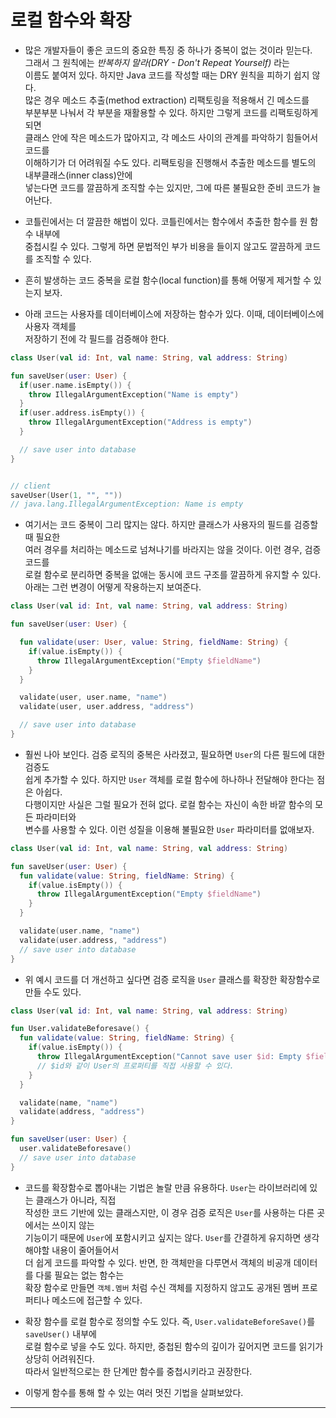 # 로컬 함수와 확장

- 많은 개발자들이 좋은 코드의 중요한 특징 중 하나가 중복이 없는 것이라 믿는다.  
  그래서 그 원칙에는 _반복하지 말라(DRY - Don't Repeat Yourself)_ 라는  
  이름도 붙여저 있다. 하지만 Java 코드를 작성할 때는 DRY 원칙을 피하기 쉽지 않다.  
  많은 경우 메소드 추출(method extraction) 리팩토링을 적용해서 긴 메소드를  
  부분부분 나눠서 각 부분을 재활용할 수 있다. 하지만 그렇게 코드를 리팩토링하게 되면  
  클래스 안에 작은 메소드가 많아지고, 각 메소드 사이의 관계를 파악하기 힘들어서 코드를  
  이해하기가 더 어려워질 수도 있다. 리팩토링을 진행해서 추출한 메소드를 별도의 내부클래스(inner class)안에  
  넣는다면 코드를 깔끔하게 조직할 수는 있지만, 그에 따른 불필요한 준비 코드가 늘어난다.

- 코틀린에서는 더 깔끔한 해법이 있다. 코틀린에서는 함수에서 추출한 함수를 원 함수 내부에  
  중첩시킬 수 있다. 그렇게 하면 문법적인 부가 비용을 들이지 않고도 깔끔하게 코드를 조직할 수 있다.

- 흔히 발생하는 코드 중복을 로컬 함수(local function)를 통해 어떻게 제거할 수 있는지 보자.

- 아래 코드는 사용자를 데이터베이스에 저장하는 함수가 있다. 이때, 데이터베이스에 사용자 객체를  
  저장하기 전에 각 필드를 검증해야 한다.

```kt
class User(val id: Int, val name: String, val address: String)

fun saveUser(user: User) {
  if(user.name.isEmpty()) {
  	throw IllegalArgumentException("Name is empty")
  }
  if(user.address.isEmpty()) {
    throw IllegalArgumentException("Address is empty")
  }

  // save user into database
}


// client
saveUser(User(1, "", ""))
// java.lang.IllegalArgumentException: Name is empty
```

- 여기서는 코드 중복이 그리 많지는 않다. 하지만 클래스가 사용자의 필드를 검증할 때 필요한  
  여러 경우를 처리하는 메소드로 넘쳐나기를 바라지는 않을 것이다. 이런 경우, 검증 코드를  
  로컬 함수로 분리하면 중복을 없애는 동시에 코드 구조를 깔끔하게 유지할 수 있다.  
  아래는 그런 변경이 어떻게 작용하는지 보여준다.

```kt
class User(val id: Int, val name: String, val address: String)

fun saveUser(user: User) {

  fun validate(user: User, value: String, fieldName: String) {
    if(value.isEmpty()) {
      throw IllegalArgumentException("Empty $fieldName")
    }
  }

  validate(user, user.name, "name")
  validate(user, user.address, "address")

  // save user into database
}
```

- 훨씬 나아 보인다. 검증 로직의 중복은 사라졌고, 필요하면 `User`의 다른 필드에 대한 검증도  
  쉽게 추가할 수 있다. 하지만 `User` 객체를 로컬 함수에 하나하나 전달해야 한다는 점은 아쉽다.  
  다행이지만 사실은 그럴 필요가 전혀 없다. 로컬 함수는 자신이 속한 바깥 함수의 모든 파라미터와  
  변수를 사용할 수 있다. 이런 성질을 이용해 불필요한 `User` 파라미터를 없애보자.

```kt
class User(val id: Int, val name: String, val address: String)

fun saveUser(user: User) {
  fun validate(value: String, fieldName: String) {
    if(value.isEmpty()) {
      throw IllegalArgumentException("Empty $fieldName")
    }
  }

  validate(user.name, "name")
  validate(user.address, "address")
  // save user into database
}
```

- 위 예시 코드를 더 개선하고 싶다면 검증 로직을 `User` 클래스를 확장한 확장함수로 만들 수도 있다.

```kt
class User(val id: Int, val name: String, val address: String)

fun User.validateBeforesave() {
  fun validate(value: String, fieldName: String) {
    if(value.isEmpty()) {
      throw IllegalArgumentException("Cannot save user $id: Empty $fieldName")
      // $id와 같이 User의 프로퍼티를 직접 사용할 수 있다.
    }
  }

  validate(name, "name")
  validate(address, "address")
}

fun saveUser(user: User) {
  user.validateBeforesave()
  // save user into database
}
```

- 코드를 확장함수로 뽑아내는 기법은 놀랄 만큼 유용하다. `User`는 라이브러리에 있는 클래스가 아니라, 직접  
  작성한 코드 기반에 있는 클래스지만, 이 경우 검증 로직은 `User`를 사용하는 다른 곳에서는 쓰이지 않는  
  기능이기 때문에 `User`에 포함시키고 싶지는 않다. `User`를 간결하게 유지하면 생각해야할 내용이 줄어들어서  
  더 쉽게 코드를 파악할 수 있다. 반면, 한 객체만을 다루면서 객체의 비공개 데이터를 다룰 필요는 없는 함수는  
  확장 함수로 만들면 `객체.멤버` 처럼 수신 객체를 지정하지 않고도 공개된 멤버 프로퍼티나 메소드에 접근할 수 있다.

- 확장 함수를 로컬 함수로 정의할 수도 있다. 즉, `User.validateBeforeSave()`를 `saveUser()` 내부에  
  로컬 함수로 넣을 수도 있다. 하지만, 중첩된 함수의 깊이가 깊어지면 코드를 읽기가 상당히 어려워진다.  
  따라서 일반적으로는 한 단계만 함수를 중첩시키라고 권장한다.

- 이렇게 함수를 통해 할 수 있는 여러 멋진 기법을 살펴보았다.

<hr/>
